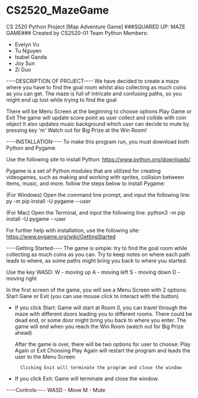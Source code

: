# CS2520_MazeGame
 CS 2520 Python Project
[Map Adventure Game] ###SQUARED UP: MAZE GAME###
Created by CS2520-01 Team Python
Members:
* Evelyn Vu
* Tu Nguyen
* Isabel Ganda
* Joy Sun
* Zi Guo



----DESCRIPTION OF PROJECT---- 
We have decided to create a maze where you have to find the goal room whilst also collecting as much coins as you can get. The maze is full of intricate and confusing paths, so you might end up lost while trying to find the goal

There will be Menu Screen at the beginning to choose options Play Game or Exit
The game will update score point as user collect and collide with coin object
It also updates music background which user can decide to mute by pressing key 'm'
Watch out for Big Prize at the Win Room!

----INSTALLATION----
To make this program run, you must download both Python and Pygame.

Use the following site to install Python:
https://www.python.org/downloads/


Pygame is a set of Python modules that are utilized for creating videogames,
such as making and working with sprites, collision between items, music, and more.
follow the steps below to install Pygame:

(For Windows) Open the command line prompt, and input the following line:
py -m pip install -U pygame --user

(For Mac) Open the Terminal, and input the following line:
python3 -m pip install -U pygame --user

For further help with installation, use the following site:
https://www.pygame.org/wiki/GettingStarted



----Getting Started----
The game is simple: try to find the goal room while collecting as much coins as you can. Try to keep notes on where each path leads to where, as some paths might bring you back to where you started.

Use the key WASD:
W - moving up
A - moving left
S - moving down
D - moving right

In the first screen of the game, you will see a Menu Screen with 2 options: Start Gane or Exit (you can use mouse click to interact with the button)

- If you click Start: 
	Game will start at Room 0, you can travel through the maze with different doors leading you to different rooms. There could be dead end, or some door might bring you back to where you enter. The game will end when you reach the Win Room (watch out for Big Prize ahead)

	After the game is over, there will be two options for user to choose: Play Again or Exit
		Choosing Play Again will restart the program and leads the user to the Menu Screen

		Clicking Exit will terminate the program and close the window

- If you click Exit: 
	Game will terminate and close the window. 


----Controls----
WASD - Move
M - Mute



